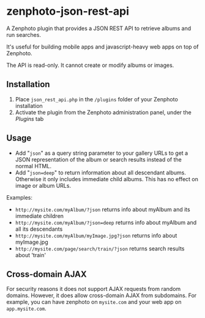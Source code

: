 zenphoto-json-rest-api
=================================

A Zenphoto plugin that provides a JSON REST API to retrieve albums and run searches. 

It's useful for building mobile apps and javascript-heavy web apps on top of Zenphoto.

The API is read-only.  It cannot create or modify albums or images.

## Installation
1. Place `json_rest_api.php` in the `/plugins` folder of your Zenphoto installation
2. Activate the plugin from the Zenphoto administration panel, under the *Plugins* tab
    
## Usage
* Add "`json`" as a query string parameter to your gallery URLs to get a JSON representation of the album or search results instead of the normal HTML.   
* Add "`json=deep`" to return information about all descendant albums.  Otherwise it only includes immediate child albums.  This has no effect on image or album URLs.

Examples:
* `http://mysite.com/myAlbum/?json` returns info about myAlbum and its immediate children
* `http://mysite.com/myAlbum/?json=deep` returns info about myAlbum and all its descendants
* `http://mysite.com/myAlbum/myImage.jpg?json` returns info about myImage.jpg
* `http://mysite.com/page/search/train/?json` returns search results about 'train'

## Cross-domain AJAX
For security reasons it does not support AJAX requests from random domains. However, it does allow cross-domain AJAX from subdomains.   For example, you can have zenphoto on `mysite.com` and your web app on `app.mysite.com`.
